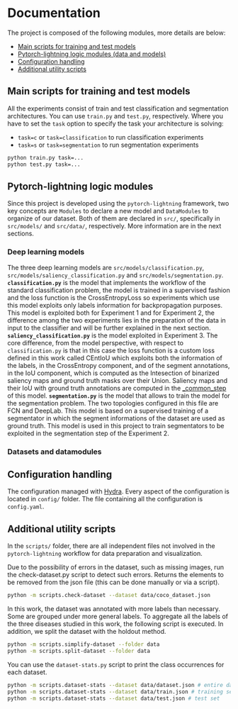 # **Documentation**

The project is composed of the following modules, more details are below:

- [Main scripts for training and test models](#main-scripts-for-training-and-test-models)
- [Pytorch-lightning logic modules (data and models)](#pytorch-lightning-logic-modules)
- [Configuration handling](#configuration-handling)
- [Additional utility scripts](#additional-utility-scripts)


## Main scripts for training and test models

All the experiments consist of train and test classification and segmentation architectures. You can use `train.py` and `test.py`, respectively. Where you have to set the `task` option to specify the task your architecture is solving:
- `task=c` or `task=classification` to run classification experiments 
- `task=s` or `task=segmentation` to run segmentation experiments 

```bash
python train.py task=...
python test.py task=...
```

## Pytorch-lightning logic modules
Since this project is developed using the `pytorch-lightning` framework, two key concepts are `Modules` to declare a new model and `DataModules` to organize of our dataset. Both of them are declared in `src/`, specifically in `src/models/` and `src/data/`, respectively. More information are in the next sections.

### Deep learning models
The three deep learning models are  `src/models/classification.py`,  `src/models/saliency_classification.py` and  `src/models/segmentation.py`.
**`classification.py`** is the model that implements the workflow of the standard classification problem, the model is trained in a supervised fashion and the loss function is the CrossEntropyLoss so experiments which use this model exploits only labels information for backpropagation purposes. This model is exploited both for Experiment 1 and for Experiment 2, the difference among the two experiments lies in the preparation of the data in input to the classifier and will be further explained in the next section. 
**`saliency_classification.py`** is the model exploited in Experiment 3. The core difference, from the model perspective, with respect to `classification.py` is that in this case the loss function is a custom loss defined in this work called CEntIoU which exploits both the information of the labels, in the CrossEntropy component, and of the segment annotations, in the IoU component, which is computed as the Intesection of binarized saliency maps and ground truth masks over their Union. Saliency maps and their IoU with ground truth annotations are computed in the [_common_step](https://github.com/MarcoParola/improve_classifier_via_segment/blob/main/src/models/saliency_classification.py#L130) of this model. 
**`segmentation.py`** is the model that allows to train the model for the segmentation problem. The two topologies configured in this file are FCN and DeepLab. This model is based on a supervised training of a segmentator in which the segment informations of the dataset are used as ground truth. This model is used in this project to train segmentators to be exploited in the segmentation step of the Experiment 2.

### Datasets and datamodules

## Configuration handling
The configuration managed with [Hydra](https://hydra.cc/). Every aspect of the configuration is located in `config/` folder. The file containing all the configuration is `config.yaml`.

## Additional utility scripts

In the `scripts/` folder, there are all independent files not involved in the `pytorch-lightning` workflow for data preparation and visualization.

Due to the possibility of errors in the dataset, such as missing images, run the check-dataset.py script to detect such errors. Returns the elements to be removed from the json file (this can be done manually or via a script).
```bash
python -m scripts.check-dataset --dataset data/coco_dataset.json
```
In this work, the dataset was annotated with more labels than necessary. Some are grouped under more general labels. To aggregate all the labels of the three diseases studied in this work, the following script is executed. In addition, we split the dataset with the holdout method.
```bash
python -m scripts.simplify-dataset --folder data
python -m scripts.split-dataset --folder data
```

You can use the `dataset-stats.py`   script to print the class occurrences for each dataset.
```bash
python -m scripts.dataset-stats --dataset data/dataset.json # entire dataset
python -m scripts.dataset-stats --dataset data/train.json # training set
python -m scripts.dataset-stats --dataset data/test.json # test set
```
